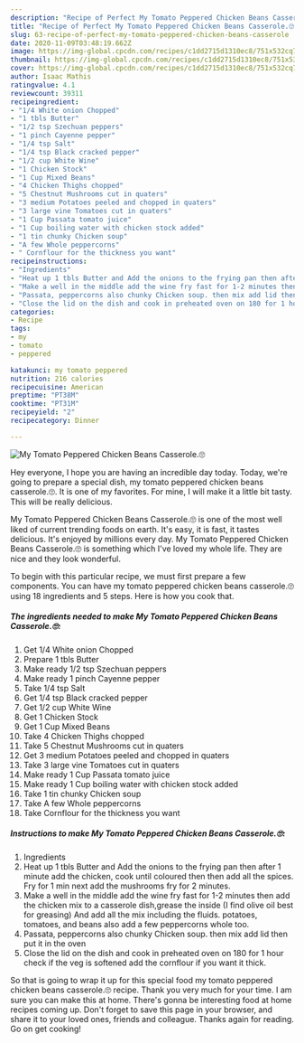 ```yaml
---
description: "Recipe of Perfect My Tomato Peppered Chicken Beans Casserole.🙄"
title: "Recipe of Perfect My Tomato Peppered Chicken Beans Casserole.🙄"
slug: 63-recipe-of-perfect-my-tomato-peppered-chicken-beans-casserole
date: 2020-11-09T03:48:19.662Z
image: https://img-global.cpcdn.com/recipes/c1dd2715d1310ec8/751x532cq70/my-tomato-peppered-chicken-beans-casserole🙄-recipe-main-photo.jpg
thumbnail: https://img-global.cpcdn.com/recipes/c1dd2715d1310ec8/751x532cq70/my-tomato-peppered-chicken-beans-casserole🙄-recipe-main-photo.jpg
cover: https://img-global.cpcdn.com/recipes/c1dd2715d1310ec8/751x532cq70/my-tomato-peppered-chicken-beans-casserole🙄-recipe-main-photo.jpg
author: Isaac Mathis
ratingvalue: 4.1
reviewcount: 39311
recipeingredient:
- "1/4 White onion Chopped"
- "1 tbls Butter"
- "1/2 tsp Szechuan peppers"
- "1 pinch Cayenne pepper"
- "1/4 tsp Salt"
- "1/4 tsp Black cracked pepper"
- "1/2 cup White Wine"
- "1 Chicken Stock"
- "1 Cup Mixed Beans"
- "4 Chicken Thighs chopped"
- "5 Chestnut Mushrooms cut in quaters"
- "3 medium Potatoes peeled and chopped in quaters"
- "3 large vine Tomatoes cut in quaters"
- "1 Cup Passata tomato juice"
- "1 Cup boiling water with chicken stock added"
- "1 tin chunky Chicken soup"
- "A few Whole peppercorns"
- " Cornflour for the thickness you want"
recipeinstructions:
- "Ingredients"
- "Heat up 1 tbls Butter and Add the onions to the frying pan then after 1 minute add the chicken, cook until coloured then then add all the spices. Fry for 1 min next add the mushrooms fry for 2 minutes."
- "Make a well in the middle add the wine fry fast for 1-2 minutes then add the chicken mix to a casserole dish,grease the inside (I find olive oil best for greasing) And add all the mix including the fluids. potatoes, tomatoes, and beans also add a few peppercorns whole too."
- "Passata, peppercorns also chunky Chicken soup. then mix add lid then put it in the oven"
- "Close the lid on the dish and cook in preheated oven on 180 for 1 hour check if the veg is softened add the cornflour if you want it thick."
categories:
- Recipe
tags:
- my
- tomato
- peppered

katakunci: my tomato peppered 
nutrition: 216 calories
recipecuisine: American
preptime: "PT38M"
cooktime: "PT31M"
recipeyield: "2"
recipecategory: Dinner

---
```



![My Tomato Peppered Chicken Beans Casserole.🙄](https://img-global.cpcdn.com/recipes/c1dd2715d1310ec8/751x532cq70/my-tomato-peppered-chicken-beans-casserole🙄-recipe-main-photo.jpg)

Hey everyone, I hope you are having an incredible day today. Today, we're going to prepare a special dish, my tomato peppered chicken beans casserole.🙄. It is one of my favorites. For mine, I will make it a little bit tasty. This will be really delicious.



My Tomato Peppered Chicken Beans Casserole.🙄 is one of the most well liked of current trending foods on earth. It's easy, it is fast, it tastes delicious. It's enjoyed by millions every day. My Tomato Peppered Chicken Beans Casserole.🙄 is something which I've loved my whole life. They are nice and they look wonderful.


To begin with this particular recipe, we must first prepare a few components. You can have my tomato peppered chicken beans casserole.🙄 using 18 ingredients and 5 steps. Here is how you cook that.

<!--inarticleads1-->

##### The ingredients needed to make My Tomato Peppered Chicken Beans Casserole.🙄:

1. Get 1/4 White onion Chopped
1. Prepare 1 tbls Butter
1. Make ready 1/2 tsp Szechuan peppers
1. Make ready 1 pinch Cayenne pepper
1. Take 1/4 tsp Salt
1. Get 1/4 tsp Black cracked pepper
1. Get 1/2 cup White Wine
1. Get 1 Chicken Stock
1. Get 1 Cup Mixed Beans
1. Take 4 Chicken Thighs chopped
1. Take 5 Chestnut Mushrooms cut in quaters
1. Get 3 medium Potatoes peeled and chopped in quaters
1. Take 3 large vine Tomatoes cut in quaters
1. Make ready 1 Cup Passata tomato juice
1. Make ready 1 Cup boiling water with chicken stock added
1. Take 1 tin chunky Chicken soup
1. Take A few Whole peppercorns
1. Take  Cornflour for the thickness you want




<!--inarticleads2-->

##### Instructions to make My Tomato Peppered Chicken Beans Casserole.🙄:

1. Ingredients
1. Heat up 1 tbls Butter and Add the onions to the frying pan then after 1 minute add the chicken, cook until coloured then then add all the spices. Fry for 1 min next add the mushrooms fry for 2 minutes.
1. Make a well in the middle add the wine fry fast for 1-2 minutes then add the chicken mix to a casserole dish,grease the inside (I find olive oil best for greasing) And add all the mix including the fluids. potatoes, tomatoes, and beans also add a few peppercorns whole too.
1. Passata, peppercorns also chunky Chicken soup. then mix add lid then put it in the oven
1. Close the lid on the dish and cook in preheated oven on 180 for 1 hour check if the veg is softened add the cornflour if you want it thick.




So that is going to wrap it up for this special food my tomato peppered chicken beans casserole.🙄 recipe. Thank you very much for your time. I am sure you can make this at home. There's gonna be interesting food at home recipes coming up. Don't forget to save this page in your browser, and share it to your loved ones, friends and colleague. Thanks again for reading. Go on get cooking!
